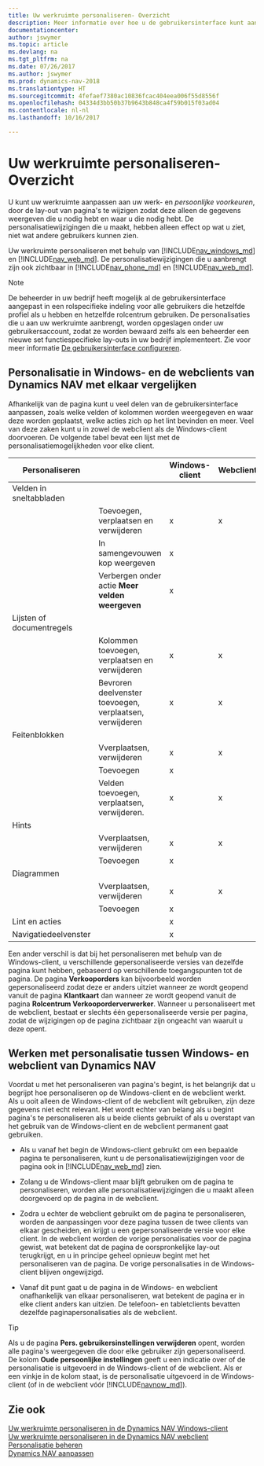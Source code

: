 ```yaml
---
title: Uw werkruimte personaliseren- Overzicht
description: Meer informatie over hoe u de gebruikersinterface kunt aanpassen aan uw manier van werken.
documentationcenter: 
author: jswymer
ms.topic: article
ms.devlang: na
ms.tgt_pltfrm: na
ms.date: 07/26/2017
ms.author: jswymer
ms.prod: dynamics-nav-2018
ms.translationtype: HT
ms.sourcegitcommit: 4fefaef7380ac10836fcac404eea006f55d8556f
ms.openlocfilehash: 04334d3bb50b37b9643b848ca4f59b015f03ad04
ms.contentlocale: nl-nl
ms.lasthandoff: 10/16/2017

---
```

# <a name="personalizing-your-workspace---overview"></a>Uw werkruimte personaliseren- Overzicht
U kunt uw werkruimte aanpassen aan uw werk- en *persoonlijke voorkeuren*, door de lay-out van pagina's te wijzigen zodat deze alleen de gegevens weergeven die u nodig hebt en waar u die nodig hebt. De personalisatiewijzigingen die u maakt, hebben alleen effect op wat u ziet, niet wat andere gebruikers kunnen zien.

Uw werkruimte personaliseren met behulp van [!INCLUDE[nav_windows_md](includes/nav_windows_md.md)] en [!INCLUDE[nav_web_md](includes/nav_web_md.md)]. De personalisatiewijzigingen die u aanbrengt zijn ook zichtbaar in [!INCLUDE[nav_phone_md](includes/nav_phone_md.md)] en [!INCLUDE[nav_web_md](includes/nav_phone_md.md)].
  
> [!NOTE]  
> De beheerder in uw bedrijf heeft mogelijk al de gebruikersinterface aangepast in een rolspecifieke indeling voor alle gebruikers die hetzelfde profiel als u hebben en hetzelfde rolcentrum gebruiken. De personalisaties die u aan uw werkruimte aanbrengt, worden opgeslagen onder uw gebruikersaccount, zodat ze worden bewaard zelfs als een beheerder een nieuwe set functiespecifieke lay-outs in uw bedrijf implementeert. Zie voor meer informatie [De gebruikersinterface configureren](admin-configure-user-interface.md).

## <a name="comparing-personalization-in-the-dynamics-nav-windows-and-web-clients"></a>Personalisatie in Windows- en de webclients van Dynamics NAV met elkaar vergelijken
Afhankelijk van de pagina kunt u veel delen van de gebruikersinterface aanpassen, zoals welke velden of kolommen worden weergegeven en waar deze worden geplaatst, welke acties zich op het lint bevinden en meer. Veel van deze zaken kunt u in zowel de webclient als de Windows-client doorvoeren. De volgende tabel bevat een lijst met de personalisatiemogelijkheden voor elke client.

|  Personaliseren  ||  Windows-client  |  Webclient  |
|---------------|-|------------------|--------------|
|Velden in sneltabbladen||||
||Toevoegen, verplaatsen en verwijderen |x|x|
||In samengevouwen kop weergeven|x||
||Verbergen onder actie **Meer velden weergeven**|x||
|Lijsten of documentregels ||||
||Kolommen toevoegen, verplaatsen en verwijderen  |x|x|
||Bevroren deelvenster toevoegen, verplaatsen, verwijderen  |x|x|
|Feitenblokken|||
||Vverplaatsen, verwijderen|x|x|
||Toevoegen|x||
||Velden toevoegen, verplaatsen, verwijderen.|x|x|
|Hints||||
||Vverplaatsen, verwijderen|x|x|
||Toevoegen |x||
|Diagrammen||||
||Vverplaatsen, verwijderen|x|x|
||Toevoegen|x| |
|Lint en acties||x||
|Navigatiedeelvenster||x||

Een ander verschil is dat bij het personaliseren met behulp van de Windows-client, u verschillende gepersonaliseerde versies van dezelfde pagina kunt hebben, gebaseerd op verschillende toegangspunten tot de pagina. De pagina **Verkooporders** kan bijvoorbeeld worden gepersonaliseerd zodat deze er anders uitziet wanneer ze wordt geopend vanuit de pagina **Klantkaart** dan wanneer ze wordt geopend vanuit de pagina **Rolcentrum Verkooporderverwerker**. Wanneer u personaliseert met de webclient, bestaat er slechts één gepersonaliseerde versie per pagina, zodat de wijzigingen op de pagina zichtbaar zijn ongeacht van waaruit u deze opent.

##  <a name="PersonalizationWinWeb"></a>Werken met personalisatie tussen Windows- en webclient van Dynamics NAV
Voordat u met het personaliseren van pagina's begint, is het belangrijk dat u begrijpt hoe personaliseren op de Windows-client en de webclient werkt. Als u ooit alleen de Windows-client of de webclient wilt gebruiken, zijn deze gegevens niet echt relevant. Het wordt echter van belang als u begint pagina's te personaliseren als u beide clients gebruikt of als u overstapt van het gebruik van de Windows-client en de webclient permanent gaat gebruiken.  

-   Als u vanaf het begin de Windows-client gebruikt om een bepaalde pagina te personaliseren, kunt u de personalisatiewijzigingen voor de pagina ook in [!INCLUDE[nav_web_md](includes/nav_web_md.md)] zien.

-   Zolang u de Windows-client maar blijft gebruiken om de pagina te personaliseren, worden alle personalisatiewijzigingen die u maakt alleen doorgevoerd op de pagina in de webclient.

-   Zodra u echter de webclient gebruikt om de pagina te personaliseren, worden de aanpassingen voor deze pagina tussen de twee clients van elkaar gescheiden, en krijgt u een gepersonaliseerde versie voor elke client. In de webclient worden de vorige personalisaties voor de pagina gewist, wat betekent dat de pagina de oorspronkelijke lay-out terugkrijgt, en u in principe geheel opnieuw begint met het personaliseren van de pagina. De vorige personalisaties in de Windows-client blijven ongewijzigd.

- Vanaf dit punt gaat u de pagina in de Windows- en webclient onafhankelijk van elkaar personaliseren, wat betekent de pagina er in elke client anders kan uitzien. De telefoon- en tabletclients bevatten dezelfde paginapersonalisaties als de webclient.  

> [!Tip]  
>Als u de pagina **Pers. gebruikersinstellingen verwijderen** opent, worden alle pagina's weergegeven die door elke gebruiker zijn gepersonaliseerd. De kolom **Oude persoonlijke instellingen** geeft u een indicatie over of de personalisatie is uitgevoerd in de Windows-client of de webclient. Als er een vinkje in de kolom staat, is de personalisatie uitgevoerd in de Windows-client (of in de webclient vóór [!INCLUDE[navnow_md](includes/navnow_md.md)]).

## <a name="see-also"></a>Zie ook
[Uw werkruimte personaliseren in de Dynamics NAV Windows-client](ui-personalization-windows-client.md)  
[Uw werkruimte personaliseren in de Dynamics NAV webclient](ui-personalization-user.md)  
[Personalisatie beheren](ui-personalization-manage.md)  
[Dynamics NAV aanpassen](ui-customizing-overview.md)  

